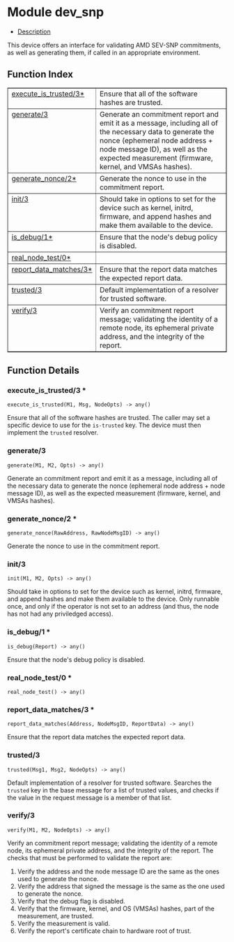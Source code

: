 

# Module dev_snp #
* [Description](#description)

This device offers an interface for validating AMD SEV-SNP commitments,
as well as generating them, if called in an appropriate environment.

<a name="index"></a>

## Function Index ##


<table width="100%" border="1" cellspacing="0" cellpadding="2" summary="function index"><tr><td valign="top"><a href="#execute_is_trusted-3">execute_is_trusted/3*</a></td><td>Ensure that all of the software hashes are trusted.</td></tr><tr><td valign="top"><a href="#generate-3">generate/3</a></td><td>Generate an commitment report and emit it as a message, including all of
the necessary data to generate the nonce (ephemeral node address + node
message ID), as well as the expected measurement (firmware, kernel, and VMSAs
hashes).</td></tr><tr><td valign="top"><a href="#generate_nonce-2">generate_nonce/2*</a></td><td>Generate the nonce to use in the commitment report.</td></tr><tr><td valign="top"><a href="#init-3">init/3</a></td><td>Should take in options to set for the device such as kernel, initrd, firmware,
and append hashes and make them available to the device.</td></tr><tr><td valign="top"><a href="#is_debug-1">is_debug/1*</a></td><td>Ensure that the node's debug policy is disabled.</td></tr><tr><td valign="top"><a href="#real_node_test-0">real_node_test/0*</a></td><td></td></tr><tr><td valign="top"><a href="#report_data_matches-3">report_data_matches/3*</a></td><td>Ensure that the report data matches the expected report data.</td></tr><tr><td valign="top"><a href="#trusted-3">trusted/3</a></td><td>Default implementation of a resolver for trusted software.</td></tr><tr><td valign="top"><a href="#verify-3">verify/3</a></td><td>Verify an commitment report message; validating the identity of a
remote node, its ephemeral private address, and the integrity of the report.</td></tr></table>


<a name="functions"></a>

## Function Details ##

<a name="execute_is_trusted-3"></a>

### execute_is_trusted/3 * ###

`execute_is_trusted(M1, Msg, NodeOpts) -> any()`

Ensure that all of the software hashes are trusted. The caller may set
a specific device to use for the `is-trusted` key. The device must then
implement the `trusted` resolver.

<a name="generate-3"></a>

### generate/3 ###

`generate(M1, M2, Opts) -> any()`

Generate an commitment report and emit it as a message, including all of
the necessary data to generate the nonce (ephemeral node address + node
message ID), as well as the expected measurement (firmware, kernel, and VMSAs
hashes).

<a name="generate_nonce-2"></a>

### generate_nonce/2 * ###

`generate_nonce(RawAddress, RawNodeMsgID) -> any()`

Generate the nonce to use in the commitment report.

<a name="init-3"></a>

### init/3 ###

`init(M1, M2, Opts) -> any()`

Should take in options to set for the device such as kernel, initrd, firmware,
and append hashes and make them available to the device. Only runnable once,
and only if the operator is not set to an address (and thus, the node has not
had any priviledged access).

<a name="is_debug-1"></a>

### is_debug/1 * ###

`is_debug(Report) -> any()`

Ensure that the node's debug policy is disabled.

<a name="real_node_test-0"></a>

### real_node_test/0 * ###

`real_node_test() -> any()`

<a name="report_data_matches-3"></a>

### report_data_matches/3 * ###

`report_data_matches(Address, NodeMsgID, ReportData) -> any()`

Ensure that the report data matches the expected report data.

<a name="trusted-3"></a>

### trusted/3 ###

`trusted(Msg1, Msg2, NodeOpts) -> any()`

Default implementation of a resolver for trusted software. Searches the
`trusted` key in the base message for a list of trusted values, and checks
if the value in the request message is a member of that list.

<a name="verify-3"></a>

### verify/3 ###

`verify(M1, M2, NodeOpts) -> any()`

Verify an commitment report message; validating the identity of a
remote node, its ephemeral private address, and the integrity of the report.
The checks that must be performed to validate the report are:
1. Verify the address and the node message ID are the same as the ones
used to generate the nonce.
2. Verify the address that signed the message is the same as the one used
to generate the nonce.
3. Verify that the debug flag is disabled.
4. Verify that the firmware, kernel, and OS (VMSAs) hashes, part of the
measurement, are trusted.
5. Verify the measurement is valid.
6. Verify the report's certificate chain to hardware root of trust.

